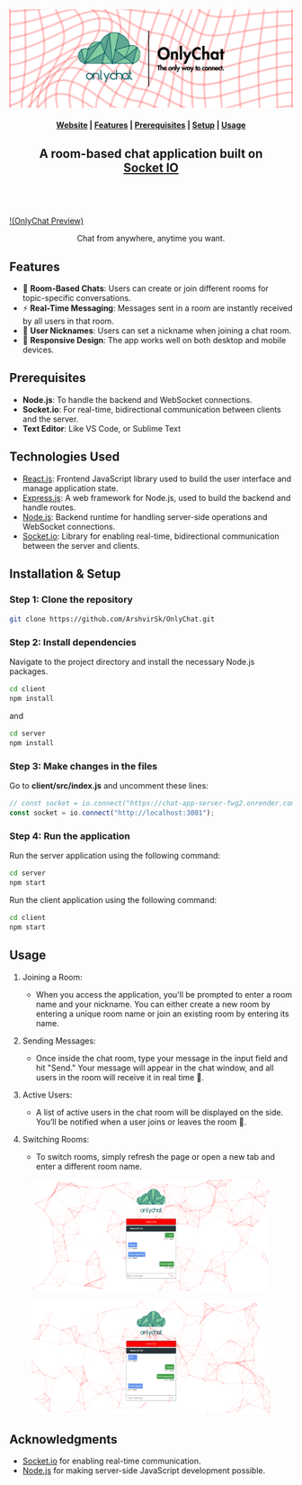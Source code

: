 <a>
    <picture>
    <source media="(prefers-color-scheme: dark)" alt="OnlyChat" srcset="./Banner.png" />
    <img alt="OnlyChat" src="./Banner.png" />
    </picture>
</a>

<h4 align="center">
    <a href="https://onlychatv1.netlify.app/">Website</a> |
    <a href="#features">Features</a> |
    <a href="#prerequisites">Prerequisites</a> |
    <a href="#installation--setup">Setup</a> |
    <a href="#usage">Usage</a>
</h4>

<div align="center">
  <h2>
    A room-based chat application built on <br />
    <a href="https://socket.io/">Socket IO</a> <br />
    <br />
  </h2>
</div>

<br />


[!(OnlyChat Preview)](https://github.com/user-attachments/assets/419ff8f7-4aec-49e6-8c0c-a1867c02eaeb)


<p align="center">
  Chat from anywhere, anytime you want.
</p>

## Features

- 💬 **Room-Based Chats**: Users can create or join different rooms for topic-specific conversations.
- ⚡ **Real-Time Messaging**: Messages sent in a room are instantly received by all users in that room.
- 👤 **User Nicknames**: Users can set a nickname when joining a chat room.
- 📱 **Responsive Design**: The app works well on both desktop and mobile devices.

## Prerequisites

- **Node.js**: To handle the backend and WebSocket connections.
- **Socket.io**: For real-time, bidirectional communication between clients and the server.
- **Text Editor**: Like VS Code, or Sublime Text

## Technologies Used

- [React.js](https://react.dev/): Frontend JavaScript library used to build the user interface and manage application state.
- [Express.js](https://expressjs.com/): A web framework for Node.js, used to build the backend and handle routes.
- [Node.js](https://nodejs.org/en): Backend runtime for handling server-side operations and WebSocket connections.
- [Socket.io](https://socket.io/): Library for enabling real-time, bidirectional communication between the server and clients.

## Installation & Setup

### Step 1: Clone the repository

```bash
git clone https://github.com/ArshvirSk/OnlyChat.git
```

### Step 2: Install dependencies

Navigate to the project directory and install the necessary Node.js packages.

```bash
cd client
npm install
```

and

```bash
cd server
npm install
```

### Step 3: Make changes in the files

Go to **client/src/index.js** and uncomment these lines:

```javascript
// const socket = io.connect("https://chat-app-server-fwg2.onrender.com/");
const socket = io.connect("http://localhost:3001");
```

### Step 4: Run the application

Run the server application using the following command:

```bash
cd server
npm start
```

Run the client application using the following command:

```bash
cd client
npm start
```

## Usage

1. Joining a Room:

   - When you access the application, you'll be prompted to enter a room name and your nickname. You can either create a new room by entering a unique room name or join an existing room by entering its name.

2. Sending Messages:

   - Once inside the chat room, type your message in the input field and hit "Send." Your message will appear in the chat window, and all users in the room will receive it in real time 📩.

3. Active Users:

   - A list of active users in the chat room will be displayed on the side. You’ll be notified when a user joins or leaves the room 👥.

4. Switching Rooms:

   - To switch rooms, simply refresh the page or open a new tab and enter a different room name.

<div align="center">
  <figure>
    <a href="https://onlychatv1.netlify.app/" target="_blank" rel="noopener">
      <img src="./User1.png" alt="Product showcase" />
    </a>
  </figure>
  <figure>
    <a href="https://onlychatv1.netlify.app/" target="_blank" rel="noopener">
      <img src="./User2.png" alt="Product showcase" />
    </a>
  </figure>
</div>

## Acknowledgments

- [Socket.io](https://socket.io/) for enabling real-time communication.
- [Node.js](https://nodejs.org/en) for making server-side JavaScript development possible.
